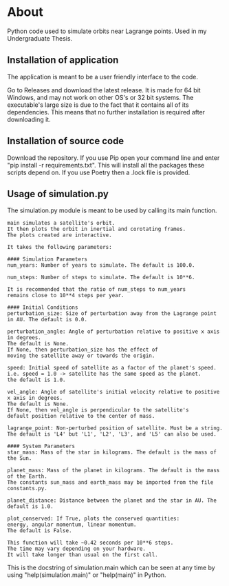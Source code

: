 # About
Python code used to simulate orbits near Lagrange points. Used in my Undergraduate Thesis.

## Installation of application
The application is meant to be a user friendly interface to the code.

Go to Releases and download the latest release. It is made for 64 bit Windows, and may not work on other OS's or 32 bit systems. The executable's large size is due to the fact that it contains all of its dependencies. This means that no further installation is required after downloading it.

## Installation of source code
Download the repository.
If you use Pip open your command line and enter "pip install -r requirements.txt". This will install all the packages these scripts depend on. If you use Poetry then a .lock file is provided.

## Usage of simulation.py
The simulation.py module is meant to be used by calling its main function.

```
main simulates a satellite's orbit.
It then plots the orbit in inertial and corotating frames.
The plots created are interactive.

It takes the following parameters:

#### Simulation Parameters
num_years: Number of years to simulate. The default is 100.0.

num_steps: Number of steps to simulate. The default is 10**6.

It is recommended that the ratio of num_steps to num_years
remains close to 10**4 steps per year.

#### Initial Conditions
perturbation_size: Size of perturbation away from the Lagrange point in AU. The default is 0.0.

perturbation_angle: Angle of perturbation relative to positive x axis in degrees.
The default is None.
If None, then perturbation_size has the effect of
moving the satellite away or towards the origin.

speed: Initial speed of satellite as a factor of the planet's speed.
i.e. speed = 1.0 -> satellite has the same speed as the planet.
the default is 1.0.

vel_angle: Angle of satellite's initial velocity relative to positive x axis in degrees.
The default is None.
If None, then vel_angle is perpendicular to the satellite's
default position relative to the center of mass.

lagrange_point: Non-perturbed position of satellite. Must be a string.
The default is 'L4' but 'L1', 'L2', 'L3', and 'L5' can also be used.

#### System Parameters
star_mass: Mass of the star in kilograms. The default is the mass of the Sun.

planet_mass: Mass of the planet in kilograms. The default is the mass of the Earth.
The constants sun_mass and earth_mass may be imported from the file constants.py.

planet_distance: Distance between the planet and the star in AU. The default is 1.0.

plot_conserved: If True, plots the conserved quantities:
energy, angular momentum, linear momentum.
The default is False.

This function will take ~0.42 seconds per 10**6 steps.
The time may vary depending on your hardware.
It will take longer than usual on the first call.
```

This is the docstring of simulation.main which can be seen at any time by using "help(simulation.main)" or "help(main)" in Python.
